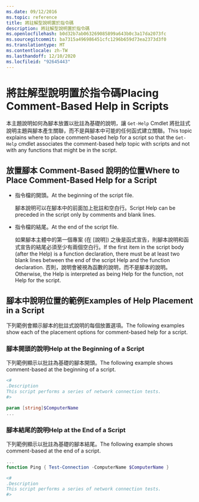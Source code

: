 ```yaml
---
ms.date: 09/12/2016
ms.topic: reference
title: 將註解型說明置於指令碼
description: 將註解型說明置於指令碼
ms.openlocfilehash: b0d32b7ab063269085899a643b0c3a17da2073fc
ms.sourcegitcommit: ba7315a496986451cfc1296b659d73ea2373d3f0
ms.translationtype: MT
ms.contentlocale: zh-TW
ms.lasthandoff: 12/10/2020
ms.locfileid: "92645443"
---
```

# <a name="placing-comment-based-help-in-scripts"></a><span data-ttu-id="2b3f2-103">將註解型說明置於指令碼</span><span class="sxs-lookup"><span data-stu-id="2b3f2-103">Placing Comment-Based Help in Scripts</span></span>

<span data-ttu-id="2b3f2-104">本主題說明如何為腳本放置以批註為基礎的說明，讓 `Get-Help` Cmdlet 將批註式說明主題與腳本產生關聯，而不是與腳本中可能的任何函式建立關聯。</span><span class="sxs-lookup"><span data-stu-id="2b3f2-104">This topic explains where to place comment-based help for a script so that the `Get-Help` cmdlet associates the comment-based help topic with scripts and not with any functions that might be in the script.</span></span>

## <a name="where-to-place-comment-based-help-for-a-script"></a><span data-ttu-id="2b3f2-105">放置腳本 Comment-Based 說明的位置</span><span class="sxs-lookup"><span data-stu-id="2b3f2-105">Where to Place Comment-Based Help for a Script</span></span>

- <span data-ttu-id="2b3f2-106">指令檔的開頭。</span><span class="sxs-lookup"><span data-stu-id="2b3f2-106">At the beginning of the script file.</span></span>

  <span data-ttu-id="2b3f2-107">腳本說明可以在腳本中的前面加上批註和空白行。</span><span class="sxs-lookup"><span data-stu-id="2b3f2-107">Script Help can be preceded in the script only by comments and blank lines.</span></span>

- <span data-ttu-id="2b3f2-108">指令檔的結尾。</span><span class="sxs-lookup"><span data-stu-id="2b3f2-108">At the end of the script file.</span></span>

  <span data-ttu-id="2b3f2-109">如果腳本主體中的第一個專案 (在 [說明]) 之後是函式宣告，則腳本說明和函式宣告的結尾必須至少有兩個空白行。</span><span class="sxs-lookup"><span data-stu-id="2b3f2-109">If the first item in the script body (after the Help) is a function declaration, there must be at least two blank lines between the end of the script Help and the function declaration.</span></span> <span data-ttu-id="2b3f2-110">否則，說明會被視為函數的說明，而不是腳本的說明。</span><span class="sxs-lookup"><span data-stu-id="2b3f2-110">Otherwise, the Help is interpreted as being Help for the function, not Help for the script.</span></span>

## <a name="examples-of-help-placement-in-a-script"></a><span data-ttu-id="2b3f2-111">腳本中說明位置的範例</span><span class="sxs-lookup"><span data-stu-id="2b3f2-111">Examples of Help Placement in a Script</span></span>

<span data-ttu-id="2b3f2-112">下列範例會顯示腳本的批註式說明的每個放置選項。</span><span class="sxs-lookup"><span data-stu-id="2b3f2-112">The following examples show each of the placement options for comment-based help for a script.</span></span>

### <a name="help-at-the-beginning-of-a-script"></a><span data-ttu-id="2b3f2-113">腳本開頭的說明</span><span class="sxs-lookup"><span data-stu-id="2b3f2-113">Help at the Beginning of a Script</span></span>

<span data-ttu-id="2b3f2-114">下列範例顯示以批註為基礎的腳本開頭。</span><span class="sxs-lookup"><span data-stu-id="2b3f2-114">The following example shows comment-based at the beginning of a script.</span></span>

```powershell
<#
.Description
This script performs a series of network connection tests.
#>

param [string]$ComputerName
...
```

### <a name="help-at-the-end-of-a-script"></a><span data-ttu-id="2b3f2-115">腳本結尾的說明</span><span class="sxs-lookup"><span data-stu-id="2b3f2-115">Help at the End of a Script</span></span>

 <span data-ttu-id="2b3f2-116">下列範例顯示以批註為基礎的腳本結尾。</span><span class="sxs-lookup"><span data-stu-id="2b3f2-116">The following example shows comment-based at the end of a script.</span></span>

```powershell
...
function Ping { Test-Connection -ComputerName $ComputerName }

<#
.Description
This script performs a series of network connection tests.
#>
```
